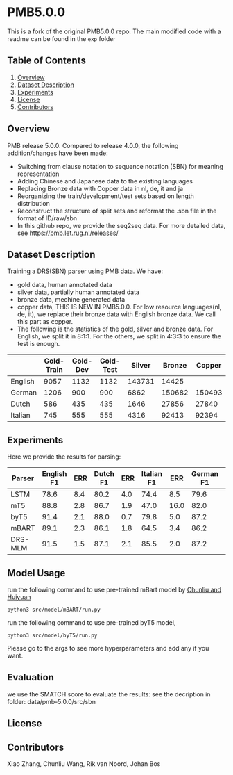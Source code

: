 # PMB5.0.0


This is a fork of the original PMB5.0.0 repo. The main modified code with a readme can be found in the `exp` folder

## Table of Contents
1. [Overview](##Overview)
2. [Dataset Description](#Dataset-Description)
3. [Experiments](##experiment)
4. [License](##License)
5. [Contributors](##Contributors)

## Overview
PMB release 5.0.0. Compared to release 4.0.0, the following addition/changes have been made:

* Switching from clause notation to sequence notation (SBN) for meaning representation
* Adding Chinese and Japanese data to the existing languages
* Replacing Bronze data with Copper data in nl, de, it and ja
* Reorganizing the train/development/test sets based on length distribution
* Reconstruct the structure of split sets and reformat the .sbn file in the format of ID/raw/sbn
* In this github repo, we provide the seq2seq data. For more detailed data, see https://pmb.let.rug.nl/releases/

## Dataset Description

Training a DRS(SBN) parser using PMB data. We have:
* gold data, human annotated data
* silver data, partially human annotated data
* bronze data, mechine generated data
* copper data, THIS IS NEW IN PMB5.0.0. For low resource languages(nl, de, it), we replace their bronze data with English bronze data. We call this part as copper.
* The following is the statistics of the gold, silver and bronze data. For English, we split it in 8:1:1. For the others, we split in 4:3:3 to ensure the test is enough.

|            |    Gold-Train |    Gold-Dev  |    Gold-Test |   Silver     |   Bronze    |   Copper     |
|------------|---------------|--------------|--------------|--------------|-------------|--------------|
| English    |      9057     |     1132     |      1132    |    143731    |     14425   |              |
| German     |      1206     |      900     |       900    |      6862    |    150682   |     150493   |
| Dutch      |       586     |      435     |       435    |      1646    |     27856   |      27840   |
| Italian    |       745     |      555     |       555    |      4316    |     92413   |      92394   |


## Experiments
Here we provide the results for parsing:

| Parser   | English F1 | ERR | Dutch F1 | ERR | Italian F1 | ERR | German F1 | ERR |
|----------|------------|-----|----------|-----|------------|-----|-----------|-----|
| LSTM     | 78.6       | 8.4 | 80.2     | 4.0 | 74.4       | 8.5 | 79.6      | 5.0 |
| mT5      | 88.8       | 2.8 | 86.7     | 1.9 | 47.0       | 16.0| 82.0      | 2.8 |
| byT5     | 91.4       | 2.1 | 88.0     | 0.7 | 79.8       | 5.0 | 87.2      | 0.7 |
| mBART    | 89.1       | 2.3 | 86.1     | 1.8 | 64.5       | 3.4 | 86.2      | 1.8 |
| DRS-MLM  | 91.5       | 1.5 | 87.1     | 2.1 | 85.5       | 2.0 | 87.2      | 0.9 |


## Model Usage
run the following command to use pre-trained mBart model by [Chunliu and Huiyuan](https://github.com/wangchunliu/DRS-pretrained-LMM)

    python3 src/model/mBART/run.py

run the following command to use pre-trained byT5 model,

    python3 src/model/byT5/run.py

Please go to the args to see more hyperparameters and add any if you want.

## Evaluation
we use the SMATCH score to evaluate the results:
see the decription in folder: data/pmb-5.0.0/src/sbn

## License

## Contributors
Xiao Zhang, Chunliu Wang, Rik van Noord, Johan Bos

